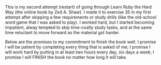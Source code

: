 This is my second attempt (restart) of going through Learn Ruby the Hard Way (the online book by Zed A. Shaw).
I made it to exercise 35 in my first attempt after skipping a few requirements or study drills (like the old-school word game that I was asked to play).
I worked hard, but I started becoming impatient, alway tempted to skip time-costly study tasks, and at the same time reluctant to move forward as the material got harder.

Below are the promises to my commitment to finish the book well.
I promise I will be patient by completing every thing that is asked of me; 
I promise I will work hard by putting in at least two hours every day, six days a week;
I promise I will FINISH the book no matter how long it will take.